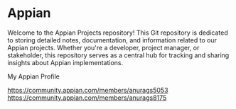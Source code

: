 # Appian
Welcome to the Appian Projects repository! This Git repository is dedicated to storing detailed notes, documentation, and information related to our Appian projects. Whether you're a developer, project manager, or stakeholder, this repository serves as a central hub for tracking and sharing insights about Appian implementations.


My Appian Profile

https://community.appian.com/members/anurags5053 
https://community.appian.com/members/anurags8175
